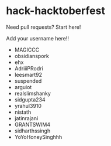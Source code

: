 # hack-hacktoberfest
Need pull requests? Start here!

Add your username here!!

- MAGICCC
- obsidianspork
- ehx
- AdriiiPRodri
- leesmart92
- suspended
- arguiot
- realslimshanky
- sidgupta234
- yrahul3910
- nistath
- jatinrajani
- GRANTSWIM4
- sidharthssingh
- YoYoHoneySinghhh
